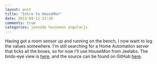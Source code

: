 ```yaml
---
layout: post
title: "Intro to HouseMon"
date: 2013-04-12 23:39
comments: true
categories: jeenode housemon angularjs
---
```


Having got a room sensor up and running on the bench, I now want to log the values somewhere.  I'm still searching for a Home Automation server that ticks all the boxes, so for now I'll use HouseMon from Jeelabs.  The birds-eye view is [here][1], and the source can be found on GitHub [here][2].

  [1]: http://jeelabs.org/tag/housemon/
  [2]: https://github.com/jcw/housemon